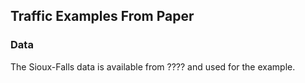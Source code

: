 ## Traffic Examples From Paper

### Data
The Sioux-Falls data is available from ???? and used for the example.  
